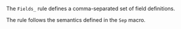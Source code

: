 The `Fields_` rule defines a comma-separated set of field definitions.

The rule follows the semantics defined in the `Sep` macro.

